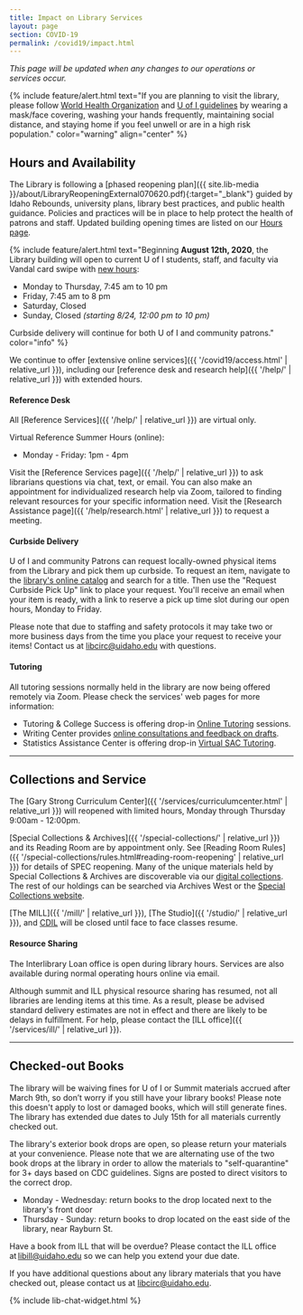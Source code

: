 ```yaml
---
title: Impact on Library Services
layout: page
section: COVID-19
permalink: /covid19/impact.html
---
```


*This page will be updated when any changes to our operations or services occur.*

{% include feature/alert.html text="If you are planning to visit the library, please follow [World Health Organization](https://www.who.int/emergencies/diseases/novel-coronavirus-2019/advice-for-public) and [U of I guidelines](https://www.uidaho.edu/vandal-health-clinic/coronavirus) by wearing a mask/face covering, washing your hands frequently, maintaining social distance, and staying home if you feel unwell or are in a high risk population." color="warning" align="center" %}

## Hours and Availability 

The Library is following a [phased reopening plan]({{ site.lib-media }}/about/LibraryReopeningExternal070620.pdf){:target="_blank"} guided by Idaho Rebounds, university plans, library best practices, and public health guidance.
Policies and practices will be in place to help protect the health of patrons and staff.
Updated building opening times are listed on our [Hours page](/about/hours.html).

{% include feature/alert.html text="Beginning **August 12th, 2020**, the Library building will open to current U of I students, staff, and faculty via Vandal card swipe with [new hours](/about/hours.html):

- Monday to Thursday, 7:45 am to 10 pm
- Friday, 7:45 am to 8 pm
- Saturday, Closed
- Sunday, Closed *(starting 8/24, 12:00 pm to 10 pm)*

Curbside delivery will continue for both U of I and community patrons." color="info" %}

We continue to offer [extensive online services]({{ '/covid19/access.html' | relative_url }}), including our [reference desk and research help]({{ '/help/' | relative_url }}) with extended hours.

#### Reference Desk

All [Reference Services]({{ '/help/' | relative_url }}) are virtual only.

Virtual Reference Summer Hours (online):

- Monday - Friday: 1pm - 4pm

Visit the [Reference Services page]({{ '/help/' | relative_url }}) to ask librarians questions via chat, text, or email. 
You can also make an appointment for individualized research help via Zoom, tailored to finding relevant resources for your specific information need.
Visit the [Research Assistance page]({{ '/help/research.html' | relative_url }}) to request a meeting.

#### Curbside Delivery

U of I and community Patrons can request locally-owned physical items from the Library and pick them up curbside. 
To request an item, navigate to the [library's online catalog](https://alliance-primo.hosted.exlibrisgroup.com/primo-explore/search?vid=UID&mode=advanced) and search for a title. 
Then use the "Request Curbside Pick Up" link to place your request. 
You'll receive an email when your item is ready, with a link to reserve a pick up time slot during our open hours, Monday to Friday. 

Please note that due to staffing and safety protocols it may take two or more business days from the time you place your request to receive your items! Contact us at libcirc@uidaho.edu with questions. 

#### Tutoring

All tutoring sessions normally held in the library are now being offered remotely via Zoom.
Please check the services' web pages for more information:

- Tutoring & College Success is offering drop-in [Online Tutoring](https://www.uidaho.edu/current-students/academic-support/asp/tcs/tutoring/online-tutoring) sessions.
- Writing Center provides [online consultations and feedback on drafts](https://www.uidaho.edu/class/writing-center).
- Statistics Assistance Center is offering drop-in [Virtual SAC Tutoring](https://www.uidaho.edu/sci/stat/about/sac/tutoring-schedule).

----------

## Collections and Service

The [Gary Strong Curriculum Center]({{ '/services/curriculumcenter.html' | relative_url }}) will reopened with limited hours, Monday through Thursday 9:00am - 12:00pm.

[Special Collections & Archives]({{ '/special-collections/' | relative_url }}) and its Reading Room are by appointment only.
See [Reading Room Rules]({{ '/special-collections/rules.html#reading-room-reopening' | relative_url }}) for details of SPEC reopening. 
Many of the unique materials held by Special Collections & Archives are discoverable via our [digital collections](https://www.lib.uidaho.edu/digital/). 
The rest of our holdings can be searched via Archives West or the [Special Collections website](https://www.lib.uidaho.edu/special-collections/). 

[The MILL]({{ '/mill/' | relative_url }}), [The Studio]({{ '/studio/' | relative_url }}), and [CDIL](https://cdil.lib.uidaho.edu/) will be closed until face to face classes resume.

#### Resource Sharing

The Interlibrary Loan office is open during library hours. 
Services are also available during normal operating hours online via email. 

Although summit and ILL physical resource sharing has resumed, not all libraries are lending items at this time.
As a result, please be advised standard delivery estimates are not in effect and there are likely to be delays in fulfillment. 
For help, please contact the [ILL office]({{ '/services/ill/' | relative_url }}). 

-----------

## Checked-out Books 

The library will be waiving fines for U of I or Summit materials accrued after March 9th, so don’t worry if you still have your library books! 
Please note this doesn't apply to lost or damaged books, which will still generate fines. 
The library has extended due dates to July 15th for all materials currently checked out. 

The library's exterior book drops are open, so please return your materials at your convenience.
Please note that we are alternating use of the two book drops at the library in order to allow the materials to "self-quarantine" for 3+ days based on CDC guidelines.
Signs are posted to direct visitors to the correct drop.

- Monday - Wednesday: return books to the drop located next to the library's front door
- Thursday - Sunday: return books to drop located on the east side of the library, near Rayburn St.

Have a book from ILL that will be overdue? 
Please contact the ILL office at [libill@uidaho.edu](mailto:libill@uidaho.edu) so we can help you extend your due date. 

If you have additional questions about any library materials that you have checked out, please contact us at [libcirc@uidaho.edu](mailto:libcirc@uidaho.edu).  

{% include lib-chat-widget.html %}

